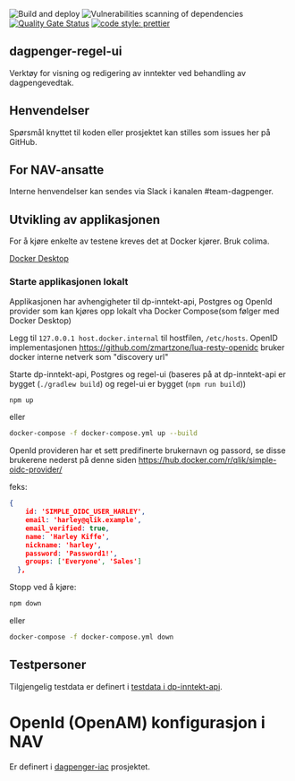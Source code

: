 ![Build and deploy](https://github.com/navikt/dagpenger-regel-ui/workflows/Build%20and%20deploy/badge.svg)
![Vulnerabilities scanning of dependencies](https://github.com/navikt/dagpenger-regel-ui/workflows/Vulnerabilities%20scanning%20of%20dependencies/badge.svg)
[![Quality Gate Status](https://sonarcloud.io/api/project_badges/measure?project=navikt_dagpenger-regel-ui&metric=alert_status)](https://sonarcloud.io/dashboard?id=navikt_dagpenger-regel-ui)
[![code style: prettier](https://img.shields.io/badge/code_style-prettier-ff69b4.svg?style=flat-square)](https://github.com/prettier/prettier)

## dagpenger-regel-ui

Verktøy for visning og redigering av inntekter ved behandling av dagpengevedtak.

## Henvendelser

Spørsmål knyttet til koden eller prosjektet kan stilles som issues her på GitHub.

## For NAV-ansatte

Interne henvendelser kan sendes via Slack i kanalen #team-dagpenger.

## Utvikling av applikasjonen

For å kjøre enkelte av testene kreves det at Docker kjører. Bruk colima.

[Docker Desktop](https://www.docker.com/products/docker-desktop)


### Starte applikasjonen lokalt

Applikasjonen har avhengigheter til dp-inntekt-api, Postgres og OpenId provider som kan kjøres
opp lokalt vha Docker Compose(som følger med Docker Desktop)

Legg til `127.0.0.1 host.docker.internal` til hostfilen, `/etc/hosts`. OpenID implementasjonen https://github.com/zmartzone/lua-resty-openidc bruker docker interne netverk som "discovery url"

Starte dp-inntekt-api, Postgres og regel-ui (baseres på at dp-inntekt-api er bygget (`./gradlew build`) og regel-ui er bygget (`npm run build`))

```bash
npm up
```
eller
```bash
docker-compose -f docker-compose.yml up --build
```

OpenId provideren har et sett predifinerte brukernavn og passord, se disse brukerene nederst på denne siden https://hub.docker.com/r/qlik/simple-oidc-provider/


feks:

```json
{
    id: 'SIMPLE_OIDC_USER_HARLEY',
    email: 'harley@qlik.example',
    email_verified: true,
    name: 'Harley Kiffe',
    nickname: 'harley',
    password: 'Password1!',
    groups: ['Everyone', 'Sales']
  },

```

Stopp ved å kjøre:
```bash
npm down
```
eller
```bash
docker-compose -f docker-compose.yml down
```

## Testpersoner

Tilgjengelig testdata er definert i [testdata i dp-inntekt-api](https://github.com/navikt/dp-inntekt-api/tree/master/src/main/resources/db/testdata).

# OpenId (OpenAM) konfigurasjon i NAV

Er definert i [dagpenger-iac](https://github.com/navikt/dagpenger-iac/tree/master/openid) prosjektet.

